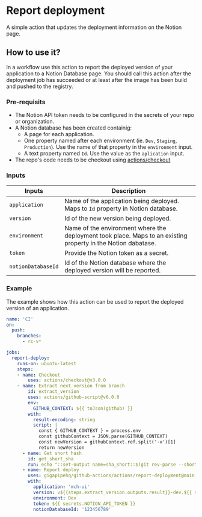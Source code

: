 # Report deployment

A simple action that updates the deployment information on the Notion page.

## How to use it?

In a workflow use this action to report the deployed version of your application to a Notion Database page. You should call this action after the deployment job has succeeded or at least after the image has been build and pushed to the registry.

### Pre-requisits

- The Notion API token needs to be configured in the secrets of your repo or organization.
- A Notion database has been created containig:
  - A page for each application.
  - One property named after each environment (ie. `Dev`, `Staging`, `Production`). Use the name of that property in the `environment` input.
  - A text property named `Id`. Use the value as the `aplication` input.
- The repo's code needs to be checkout using [actions/checkout](https://github.com/actions/checkout)

### Inputs

| **Inputs**         | **Description**                                                                                               |
| ------------------ | ------------------------------------------------------------------------------------------------------------- |
| `application`      | Name of the application being deployed. Maps to `Id` property in Notion database.                             |
| `version`          | Id of the new version being deployed.                                                                         |
| `environment`      | Name of the environment where the deployment took place. Maps to an existing property in the Notion dabatase. |
| `token`            | Provide the Notion token as a secret.                                                                         |
| `notionDatabaseId` | Id of the Notion database where the deployed version will be reported.                                        |

### Example

The example shows how this action can be used to report the deployed version of an application.

```yml
name: 'CI'
on:
  push:
    branches:
      - rc-v*

jobs:
  report-deploy:
    runs-on: ubuntu-latest
    steps:
    - name: Checkout
        uses: actions/checkout@v3.0.0
    - name: Extract next version from branch
        id: extract_version
        uses: actions/github-script@v6.0.0
        env:
          GITHUB_CONTEXT: ${{ toJson(github) }}
        with:
          result-encoding: string
          script: |
            const { GITHUB_CONTEXT } = process.env
            const githubContext = JSON.parse(GITHUB_CONTEXT)
            const newVersion = githubContext.ref.split('-v')[1]
            return newVersion
      - name: Get short hash
        id: get_short_sha
        run: echo "::set-output name=sha_short::$(git rev-parse --short HEAD)"
      - name: Report deploy
        uses: gigapipehq/github-actions/actions/report-deployment@main
        with:
          application: 'mch-ui'
          version: v${{steps.extract_version.outputs.result}}-dev.${{ steps.get_short_sha.outputs.sha_short }}
          environment: Dev
          token: ${{ secrets.NOTION_API_TOKEN }}
          notionDatabaseId: '123456789'

```
